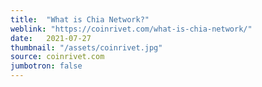 ```yaml
---
title:  "What is Chia Network?"
weblink: "https://coinrivet.com/what-is-chia-network/"
date:   2021-07-27
thumbnail: "/assets/coinrivet.jpg"
source: coinrivet.com
jumbotron: false
---
```

